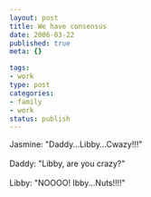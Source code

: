 ```yaml
--- 
layout: post
title: We have consensus
date: 2006-03-22
published: true
meta: {}

tags: 
- work
type: post
categories: 
- family
- work
status: publish
---
```

<div><span><span>Jasmine: "Daddy...Libby...Cwazy!!!"</span></span></div><div><span><span></span></span> </div><div><span><span>Daddy: "Libby, are you crazy?"</span></span></div><div><span><span></span></span> </div><div><span><span>Libby: "NOOOO! Ibby...Nuts!!!!"</span></span></div>
